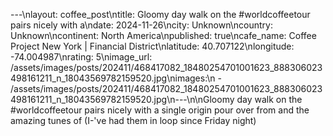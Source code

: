 ---\nlayout: coffee_post\ntitle: Gloomy day walk on the #worldcoffeetour pairs nicely with a\ndate: 2024-11-26\ncity: Unknown\ncountry: Unknown\ncontinent: North America\npublished: true\ncafe_name: Coffee Project New York | Financial District\nlatitude: 40.707122\nlongitude: -74.004987\nrating: 5\nimage_url: /assets/images/posts/202411/468417082_18480254701001623_888306023498161211_n_18043569782159520.jpg\nimages:\n  - /assets/images/posts/202411/468417082_18480254701001623_888306023498161211_n_18043569782159520.jpg\n---\n\nGloomy day walk on the #worldcoffeetour pairs nicely with a single origin pour over from and the amazing tunes of (I-'ve had them in loop since Friday night)